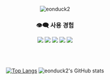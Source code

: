 <div align="center">

![eonduck2](https://tech-orbit.wontory.dev/api?title=eonduck2&tech=JavaScript,TypeScript,Tailwind%20CSS,styled-components,React,Git&size=700&duration=20)


### 👁‍🗨 사용 경험 
<img src="https://img.shields.io/badge/HTML5-E34F26?style=plastic&logo=HTML5&logoColor=white">
<img src="https://img.shields.io/badge/SASS-CC6699?style=plastic&logo=SASS&logoColor=white">
<img src="https://img.shields.io/badge/LESS-1D365D?style=plastic&logo=LESS&logoColor=white">
<img src="https://img.shields.io/badge/CSS3-1572B6?style=plastic&logo=CSS3&logoColor=white">
<img src="https://img.shields.io/badge/Chakra UI-319795?style=plastic&logo=ChakraUI&logoColor=white">
<br/>
<br/>
<br/>

<!--
### 🌻 주로 사용
<img src="https://img.shields.io/badge/JavaScript-F7DF1E?style=plastic&logo=javascript&logoColor=white">
<img src="https://img.shields.io/badge/Git-F05032?style=plastic&logo=Git&logoColor=white">
-->

<!--
<img src="https://img.shields.io/badge/MySQL-4479A1?style=plastic&logo=MySQL&logoColor=white"/>
<img src="https://img.shields.io/badge/OracleDB-F80000?style=plastic&logo=Oracle&logoColor=white">
<img src="https://img.shields.io/badge/MariaDB-003545?style=plastic&logo=MariaDB&logoColor=white"/>
<img src="https://img.shields.io/badge/HeidiSQL-30B980?style=plastic&logo=SaltProject&logoColor=white"/>
-->
<br/>
<!--
### 📫 SNS & Contact
<a href="https://velog.io/@eonduck2">
  <img src="https://img.shields.io/badge/Velog-20C997?style=plastic&logo=Velog&logoColor=white"/>
</a>
<img src="https://img.shields.io/badge/whdtnxd@gmail.com-EA4335?style=plastic&logo=Gmail&logoColor=white"/>
<br/>
<br/>
<br/>
-->

[![Top Langs](https://github-readme-stats.vercel.app/api/top-langs/?username=eonduck2&langs_count=8&layout=compact&theme=neon)](https://github.com/eonduck2/github-readme-stats)
![eonduck2's GitHub stats](https://github-readme-stats.vercel.app/api?username=eonduck2&show_icons=true&theme=neon)



</div>
